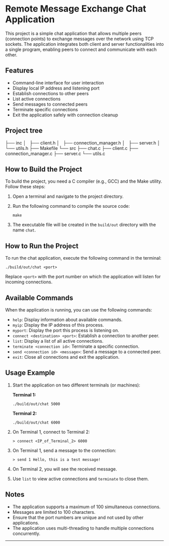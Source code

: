 # Remote Message Exchange Chat Application

This project is a simple chat application that allows multiple peers (connection points) to exchange messages over the network using TCP sockets. The application integrates both client and server functionalities into a single program, enabling peers to connect and communicate with each other.

## Features

- Command-line interface for user interaction  
- Display local IP address and listening port  
- Establish connections to other peers  
- List active connections  
- Send messages to connected peers  
- Terminate specific connections  
- Exit the application safely with connection cleanup  

## Project tree

├── inc
│   ├── client.h
│   ├── connection_manager.h
│   ├── server.h
│   └── utils.h
├── Makefile
└── src
    ├── chat.c
    ├── client.c
    ├── connection_manager.c
    ├── server.c
    └── utils.c

## How to Build the Project

To build the project, you need a C compiler (e.g., GCC) and the Make utility. Follow these steps:  

1. Open a terminal and navigate to the project directory.  
2. Run the following command to compile the source code:  

   ```
   make
   ```

3. The executable file will be created in the `build/out` directory with the name `chat`.  

## How to Run the Project

To run the chat application, execute the following command in the terminal:  

```
./build/out/chat <port>
```

Replace `<port>` with the port number on which the application will listen for incoming connections.  

## Available Commands

When the application is running, you can use the following commands:  

- `help`: Display information about available commands.  
- `myip`: Display the IP address of this process.  
- `myport`: Display the port this process is listening on.  
- `connect <destination> <port>`: Establish a connection to another peer.  
- `list`: Display a list of all active connections.  
- `terminate <connection id>`: Terminate a specific connection.  
- `send <connection id> <message>`: Send a message to a connected peer.  
- `exit`: Close all connections and exit the application.  

## Usage Example

1. Start the application on two different terminals (or machines):  

   **Terminal 1:**  
   ```
   ./build/out/chat 5000
   ```

   **Terminal 2:**  
   ```
   ./build/out/chat 6000
   ```

2. On Terminal 1, connect to Terminal 2:  
   ```
   > connect <IP_of_Terminal_2> 6000
   ```

3. On Terminal 1, send a message to the connection:  
   ```
   > send 1 Hello, this is a test message!
   ```

4. On Terminal 2, you will see the received message.  

5. Use `list` to view active connections and `terminate` to close them.  

## Notes

- The application supports a maximum of 100 simultaneous connections.  
- Messages are limited to 100 characters.  
- Ensure that the port numbers are unique and not used by other applications.  
- The application uses multi-threading to handle multiple connections concurrently.  

---

